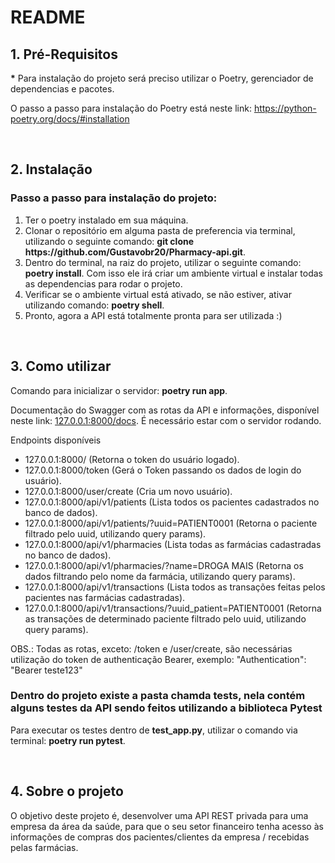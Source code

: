 # README

<h2><a>1. Pré-Requisitos</a></h2>

<p><b>*</b> Para instalação do projeto será preciso utilizar o Poetry, gerenciador de dependencias e pacotes.</p>

<p>O passo a passo para instalação do Poetry está neste link: <a href="https://python-poetry.org/docs/#installation">https://python-poetry.org/docs/#installation</a></p><br>

<h2><a>2. Instalação</a></h2>

<h3>Passo a passo para instalação do projeto:</h3>

<ol>
<li>Ter o poetry instalado em sua máquina.</li>
<li>Clonar o repositório em alguma pasta de preferencia via terminal, utilizando o seguinte comando: <b>git clone https://github.com/Gustavobr20/Pharmacy-api.git</b>.</li>
<li>Dentro do terminal, na raiz do projeto, utilizar o seguinte comando: <b>poetry install</b>. Com isso ele irá criar um ambiente virtual e instalar todas as dependencias para rodar o projeto.</b></li>
<li>Verificar se o ambiente virtual está ativado, se não estiver, ativar utilizando comando: <b>poetry shell</b>.</li>
<li>Pronto, agora a API está totalmente pronta para ser utilizada :)</li>
</ol><br>

<h2><a>3. Como utilizar</a></h2>

<p>Comando para inicializar o servidor: <b>poetry run app</b>.</p>

<p>Documentação do Swagger com as rotas da API e informações, disponível neste link: <a href="127.0.0.1/docs">127.0.0.1:8000/docs</a>. É necessário estar com o servidor rodando.</p>

<p>Endpoints disponíveis</p>
<ul>
    <li><a>127.0.0.1:8000/</a> (Retorna o token do usuário logado).</li>
    <li><a>127.0.0.1:8000/token</a> (Gerá o Token passando os dados de login do usuário).</li>
    <li><a>127.0.0.1:8000/user/create</a> (Cria um novo usuário).</li>
    <li><a>127.0.0.1:8000/api/v1/patients</a> (Lista todos os pacientes cadastrados no banco de dados).</li>
    <li><a>127.0.0.1:8000/api/v1/patients/?uuid=PATIENT0001</a> (Retorna o paciente filtrado pelo uuid, utilizando query params).</li>
    <li><a>127.0.0.1:8000/api/v1/pharmacies</a> (Lista todas as farmácias cadastradas no banco de dados).</li>
    <li><a>127.0.0.1:8000/api/v1/pharmacies/?name=DROGA MAIS</a> (Retorna os dados filtrando pelo nome da farmácia, utilizando query params).</li>
    <li><a>127.0.0.1:8000/api/v1/transactions</a> (Lista todos as transações feitas pelos pacientes nas farmácias cadastradas).</li>
    <li><a>127.0.0.1:8000/api/v1/transactions/?uuid_patient=PATIENT0001</a> (Retorna as transações de determinado paciente filtrado pelo uuid, utilizando query params).</li>
</ul>

<p>OBS.: Todas as rotas, exceto: <a>/token</a> e <a>/user/create</a>, são necessárias utilização do token de authenticação Bearer, exemplo: "Authentication": "Bearer teste123"</p>

<h3>Dentro do projeto existe a pasta chamda <b>tests</b>, nela contém alguns testes da API sendo feitos utilizando a biblioteca <b>Pytest</b></h3>
<p>Para executar os testes dentro de <b>test_app.py</b>, utilizar o comando via terminal: <b>poetry run pytest</b>.</p><br>

<h2><a>4. Sobre o projeto</a></h2>
<p>O objetivo deste projeto é, desenvolver uma API REST privada para uma empresa da área da saúde, para que o seu setor financeiro tenha acesso às informações de
compras dos pacientes/clientes da empresa / recebidas pelas farmácias.</p>